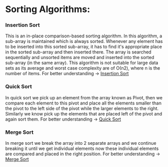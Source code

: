 # Sorting Algorithms:

### Insertion Sort
This is an in-place comparison-based sorting algorithm. In this algorithm, a sub-array is maintained which is always sorted. Whenever any element has to be inserted into this sorted sub-array, it has to find it's appropriate place in the sorted sub-array and then inserted there. The array is searched sequentially and unsorted items are moved and inserted into the sorted sub-array (in the same array). This algorithm is not suitable for large data sets as its average and worst case complexity are of Ο(n2), where n is the number of items.
For better understanding -> [Insertion Sort](https://youtu.be/i-SKeOcBwko)


### Quick Sort
In quick sort we pick up an element from the array known as Pivot, then we compare each element to this pivot and place all the elements smaller than the pivot to the left side of the pivot while the larger elements to the right. Similarly we know pick up the elements that are placed left of the pivot and again sort them. 
For better understanding -> [Quick Sort](https://youtu.be/COk73cpQbFQ)


### Merge Sort
In merge sort we break the array into 2 separate arrays and we continue breaking it until we get individual elements now these individual elements are compared and placed in the right position.
For better understanding -> [Merge Sort](https://youtu.be/TzeBrDU-JaY)

